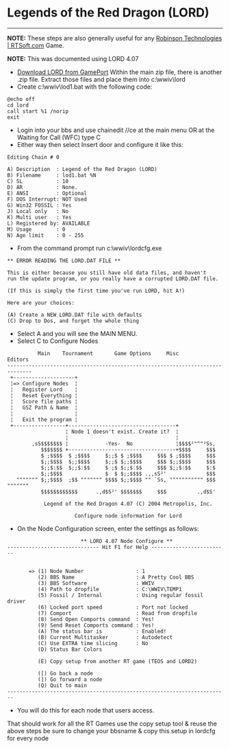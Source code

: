# Legends of the Red Dragon (LORD)
***
**NOTE:** These steps are also generally useful for any 
[Robinson Technologies | RTSoft.com](http://www.rtsoft.com/index.php) Game.

**NOTE:** This was documented using LORD 4.07

* [Download LORD from GamePort](http://www.gameport.com/bbs/lord.html)
Within the main zip file, there is another .zip file. Extract those files and place them into c:\wwiv\lord 
* Create c:\wwiv\lod1.bat with the following code:
```batch
@echo off
cd lord
call start %1 /norip
exit
```
* Login into your bbs  and use chainedit //ce at the main menu 
    OR at the Waiting for Call (WFC) type C
* Either way then select Insert door and configure it like this:

```ASCIIDOC
Editing Chain # 0

A) Description  : Legend of the Red Dragon (LORD)
B) Filename     : lod1.bat %N
C) SL           : 10
D) AR           : None.
E) ANSI         : Optional
F) DOS Interrupt: NOT Used
G) Win32 FOSSIL : Yes
J) Local only   : No
K) Multi user   : Yes
L) Registered by: AVAILABLE
M) Usage        : 0
N) Age limit    : 0 - 255                            
```

* From the command prompt run c:\wwiv\lordcfg.exe

```ASCIIDOC
** ERROR READING THE LORD.DAT FILE **

This is either because you still have old data files, and haven't
run the update program, or you really have a corrupted LORD.DAT file.

(If this is simply the first time you've run LORD, hit A!)

Here are your choices:

(A) Create a NEW LORD.DAT file with defaults
(C) Drop to Dos, and forget the whole thing
```

* Select A and you will see the MAIN MENU.
* Select C to Configure Nodes

```ASCIIDOC
          Main    Tournament       Game Options     Misc          Editors
------------------------------------------------------------------------------
 +--------------------+
 ¦=> Configure Nodes  ¦
 ¦   Register Lord    ¦
 ¦   Reset Everything ¦
 ¦   Score file paths ¦
 ¦   GSZ Path & Name  ¦
 ¦                    ¦
 ¦   Exit the program ¦
 +-----------------+-----------------------------------+
                   ¦ Node 1 doesn't exist. Create it?  ¦
                   ¦                                   ¦
        ,sS$$$$$$$ ¦            -Yes-  No              ¦$$$$²"^"²Ss,
           $$$$$$$ +-----------------------------------+$$$$     $$$
           $ ;$$$$  $ ;$$$$     $;;$ $ ;$$$$     $$$ $ ;$$$$     $$$
           $;;$$$$  $;;$$$$     $;;$ $;;$$$$     $$$ $;;$$$$     $$$
           $;;$:$$  $;;$:$$     $ ;$ $;;$:$$     $$$ $;;$:$$     $:$
           $;;$$$$              $  $ $;;$$$$ .,,sS²'             $$$
   """"""" $;;$$$$  ;$$ """"""" $$$$ $;;$$$$ "" `Ss, """"""""""" $$$ """""""
           $$$$$$$$$$$$      .,d$S²' $$$$$$$     $$$          .,d$S'

            Legend of the Red Dragon 4.07 (C) 2004 Metropolis, Inc.

                      Configure node information for Lord

```

* On the Node Configuration screen, enter the settings as follows:

```ASCIIDOC
                        ** LORD 4.07 Node Configure **
------------------------------ Hit F1 for Help -------------------------


       => (1) Node Number                 : 1
          (2) BBS Name                    : A Pretty Cool BBS
          (3) BBS Software                : WWIV
          (4) Path to dropfile            : C:\WWIV\TEMP1
          (5) Fossil / Internal           : Using regular fossil driver
          (6) Locked port speed           : Port not locked
          (7) Comport                     : Read from dropfile
          (8) Send Open Comports command  : Yes!
          (9) Send Reset Comports command : Yes!
          (A) The status bar is           : Enabled!
          (B) Current Multitasker         : Autodetect
          (C) Use EXTRA time slicing      : No
          (D) Status Bar Colors

          (E) Copy setup from another RT game (TEOS and LORD2)

          ([) Go back a node
          (]) Go forward a node
          (Q) Quit to main
------------------------------------------------------------------------
```

* You will do this for each node that users access.

That should work for all the RT Games use the copy setup tool & reuse 
the above steps be sure to change your bbsname & copy this setup in 
lordcfg for every node